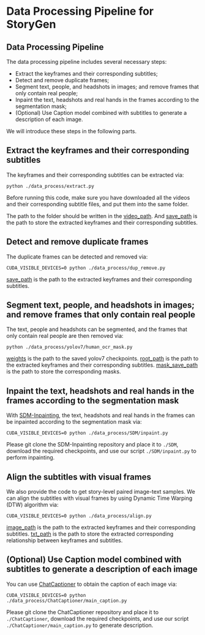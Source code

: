 # Data Processing Pipeline for StoryGen

## Data Processing Pipeline
The data processing pipeline includes several necessary steps: 
- Extract the keyframes and their corresponding subtitles;
- Detect and remove duplicate frames;
- Segment text, people, and headshots in images; and remove frames that only contain real people;
- Inpaint the text, headshots and real hands in the frames according to the segmentation mask;
- (Optional) Use Caption model combined with subtitles to generate a description of each image.

We will introduce these steps in the following parts.

## Extract the keyframes and their corresponding subtitles

The keyframes and their corresponding subtitles can be extracted via:
```
python ./data_process/extract.py
```

Before running this code, make sure you have downloaded all the videos and their corresponding subtitle files, and put them into the same folder.

The path to the folder should be written in the [video_path](https://github.com/haoningwu3639/StoryGen/blob/f30602498a37a3df1036e1c3a3097d7cd2a1920d/data_process/extract.py#L11).
And [save_path](https://github.com/haoningwu3639/StoryGen/blob/f30602498a37a3df1036e1c3a3097d7cd2a1920d/data_process/extract.py#L12) is the path to store the extracted keyframes and their corresponding subtitles.

## Detect and remove duplicate frames

The duplicate frames can be detected and removed via:
```
CUDA_VISIBLE_DEVICES=0 python ./data_process/dup_remove.py
```

[save_path](https://github.com/haoningwu3639/StoryGen/blob/f30602498a37a3df1036e1c3a3097d7cd2a1920d/data_process/dup_remove.py#L7) is the path to the extracted keyframes and their corresponding subtitles.

## Segment text, people, and headshots in images; and remove frames that only contain real people

The text, people and headshots can be segmented, and the frames that only contain real people are then removed via:
```
python ./data_process/yolov7/human_ocr_mask.py
```

[weights](https://github.com/haoningwu3639/StoryGen/blob/f30602498a37a3df1036e1c3a3097d7cd2a1920d/data_process/yolov7/human_ocr_mask.py#L76) is the path to the saved yolov7 checkpoints.
[root_path](https://github.com/haoningwu3639/StoryGen/blob/f30602498a37a3df1036e1c3a3097d7cd2a1920d/data_process/yolov7/human_ocr_mask.py#L77) is the path to the extracted keyframes and their corresponding subtitles.
[mask_save_path](https://github.com/haoningwu3639/StoryGen/blob/f30602498a37a3df1036e1c3a3097d7cd2a1920d/data_process/yolov7/human_ocr_mask.py#L78) is the path to store the corresponding masks.

## Inpaint the text, headshots and real hands in the frames according to the segmentation mask
With [SDM-Inpainting](https://github.com/CompVis/stable-diffusion), the text, headshots and real hands in the frames can be inpainted according to the segmentation mask via:
```
CUDA_VISIBLE_DEVICES=0 python ./data_process/SDM/inpaint.py
```
Please git clone the SDM-Inpainting repository and place it to `./SDM`, download the required checkpoints, and use our script `./SDM/inpaint.py` to perform inpainting.

## Align the subtitles with visual frames

We also provide the code to get story-level paired image-text samples.
We can align the subtitles with visual frames by using Dynamic Time Warping (DTW) algorithm via:
```
CUDA_VISIBLE_DEVICES=0 python ./data_process/align.py
```
[image_path](https://github.com/haoningwu3639/StoryGen/blob/f30602498a37a3df1036e1c3a3097d7cd2a1920d/data_process/align.py#L17) is the path to the extracted keyframes and their corresponding subtitles.
[txt_path](https://github.com/haoningwu3639/StoryGen/blob/f30602498a37a3df1036e1c3a3097d7cd2a1920d/data_process/align.py#L18) is the path to store the extracted corresponding relationship between keyframes and subtitles.

## (Optional) Use Caption model combined with subtitles to generate a description of each image
You can use [ChatCaptioner](https://github.com/Vision-CAIR/ChatCaptioner/tree/main/ChatCaptioner) to obtain the caption of each image via:
```
CUDA_VISIBLE_DEVICES=0 python ./data_process/ChatCaptioner/main_caption.py
```
Please git clone the ChatCaptioner repository and place it to `./ChatCaptioner`, download the required checkpoints, and use our script `./ChatCaptioner/main_caption.py` to generate description.
